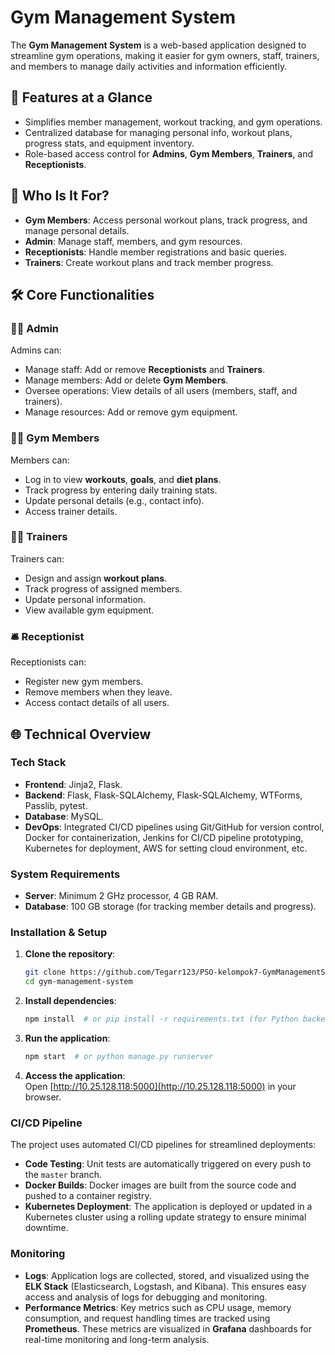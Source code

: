 # Gym Management System

The **Gym Management System** is a web-based application designed to streamline gym operations, making it easier for gym owners, staff, trainers, and members to manage daily activities and information efficiently.

## 🚀 Features at a Glance

- Simplifies member management, workout tracking, and gym operations.
- Centralized database for managing personal info, workout plans, progress stats, and equipment inventory.
- Role-based access control for **Admins**, **Gym Members**, **Trainers**, and **Receptionists**.

## 🎯 Who Is It For?

- **Gym Members**: Access personal workout plans, track progress, and manage personal details.
- **Admin**: Manage staff, members, and gym resources.
- **Receptionists**: Handle member registrations and basic queries.
- **Trainers**: Create workout plans and track member progress.

## 🛠️ Core Functionalities

### 🧑‍💼 Admin

Admins can:

- Manage staff: Add or remove **Receptionists** and **Trainers**.
- Manage members: Add or delete **Gym Members**.
- Oversee operations: View details of all users (members, staff, and trainers).
- Manage resources: Add or remove gym equipment.

### 🏋️‍♂️ Gym Members

Members can:

- Log in to view **workouts**, **goals**, and **diet plans**.
- Track progress by entering daily training stats.
- Update personal details (e.g., contact info).
- Access trainer details.

### 🏋️‍♀️ Trainers

Trainers can:

- Design and assign **workout plans**.
- Track progress of assigned members.
- Update personal information.
- View available gym equipment.

### 🛎️ Receptionist

Receptionists can:

- Register new gym members.
- Remove members when they leave.
- Access contact details of all users.

## 🌐 Technical Overview

### Tech Stack

- **Frontend**: Jinja2, Flask.
- **Backend**: Flask, Flask-SQLAlchemy, Flask-SQLAlchemy, WTForms, Passlib, pytest.
- **Database**: MySQL.
- **DevOps**: Integrated CI/CD pipelines using Git/GitHub for version control, Docker for containerization, Jenkins for CI/CD pipeline prototyping, Kubernetes for deployment, AWS for setting cloud environment, etc.

### System Requirements

- **Server**: Minimum 2 GHz processor, 4 GB RAM.
- **Database**: 100 GB storage (for tracking member details and progress).

### Installation & Setup

1. **Clone the repository**:

   ```bash
   git clone https://github.com/Tegarr123/PSO-kelompok7-GymManagementSystem.git
   cd gym-management-system
   ```

2. **Install dependencies**:

   ```bash
   npm install  # or pip install -r requirements.txt (for Python backend)
   ```

3. **Run the application**:

   ```bash
   npm start  # or python manage.py runserver
   ```

4. **Access the application**:  
   Open [http://10.25.128.118:5000](http://10.25.128.118:5000) in your browser.

### CI/CD Pipeline

The project uses automated CI/CD pipelines for streamlined deployments:

- **Code Testing**: Unit tests are automatically triggered on every push to the `master` branch.
- **Docker Builds**: Docker images are built from the source code and pushed to a container registry.
- **Kubernetes Deployment**: The application is deployed or updated in a Kubernetes cluster using a rolling update strategy to ensure minimal downtime.

### Monitoring

- **Logs**: Application logs are collected, stored, and visualized using the **ELK Stack** (Elasticsearch, Logstash, and Kibana). This ensures easy access and analysis of logs for debugging and monitoring.
- **Performance Metrics**: Key metrics such as CPU usage, memory consumption, and request handling times are tracked using **Prometheus**. These metrics are visualized in **Grafana** dashboards for real-time monitoring and long-term analysis.

